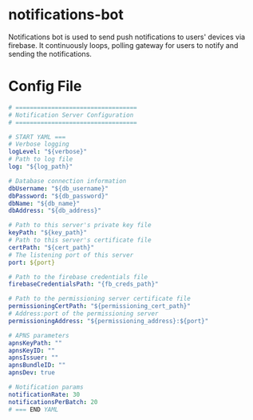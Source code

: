 # notifications-bot

Notifications bot is used to send push notifications to users' devices via firebase.  It continuously loops, polling gateway for users to notify and sending the notifications.  

# Config File

```yaml
# ==================================
# Notification Server Configuration
# ==================================

# START YAML ===
# Verbose logging
logLevel: "${verbose}"
# Path to log file
log: "${log_path}"

# Database connection information
dbUsername: "${db_username}"
dbPassword: "${db_password}"
dbName: "${db_name}"
dbAddress: "${db_address}"

# Path to this server's private key file
keyPath: "${key_path}"
# Path to this server's certificate file
certPath: "${cert_path}"
# The listening port of this server
port: ${port}

# Path to the firebase credentials file
firebaseCredentialsPath: "{fb_creds_path}"

# Path to the permissioning server certificate file
permissioningCertPath: "${permissioning_cert_path}"
# Address:port of the permissioning server
permissioningAddress: "${permissioning_address}:${port}"

# APNS parameters
apnsKeyPath: ""
apnsKeyID: ""
apnsIssuer: ""
apnsBundleID: ""
apnsDev: true

# Notification params
notificationRate: 30
notificationsPerBatch: 20
# === END YAML
```

